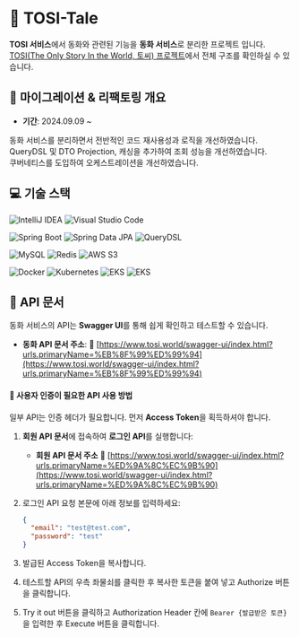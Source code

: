 # :rabbit: TOSI-Tale

**TOSI 서비스**에서 동화와 관련된 기능을 **동화 서비스**로 분리한 프로젝트 입니다.  
[TOSI(The Only Story In the World, 토씨) 프로젝트](https://github.com/dykimHub/TOSI)에서 전체 구조를 확인하실 수 있습니다.

## 📅 마이그레이션 & 리팩토링 개요

- **기간**: 2024.09.09 ~

동화 서비스를 분리하면서 전반적인 코드 재사용성과 로직을 개선하였습니다.  
QueryDSL 및 DTO Projection, 캐싱을 추가하여 조회 성능을 개선하였습니다.  
쿠버네티스를 도입하여 오케스트레이션을 개선하였습니다.

## :computer: 기술 스택

![IntelliJ IDEA](https://img.shields.io/badge/IntelliJ%20IDEA-000000.svg?style=for-the-badge&logo=intellij-idea&logoColor=white)
![Visual Studio Code](https://img.shields.io/badge/Visual%20Studio%20Code-007ACC?style=for-the-badge&logo=Visual%20Studio%20Code&logoColor=white)

![Spring Boot](https://img.shields.io/badge/spring%20boot-%236DB33F.svg?style=for-the-badge&logo=springboot&logoColor=white)
![Spring Data JPA](https://img.shields.io/badge/Spring%20Data%20JPA-%236DB33F.svg?style=for-the-badge&logo=spring&logoColor=white)
![QueryDSL](https://img.shields.io/badge/QueryDSL-4C7ED6?style=for-the-badge&logo=spring&logoColor=white)

![MySQL](https://img.shields.io/badge/mysql-%2300f.svg?style=for-the-badge&logo=mysql&logoColor=white)
![Redis](https://img.shields.io/badge/Redis-%23DC382D.svg?style=for-the-badge&logo=redis&logoColor=white)
![AWS S3](https://img.shields.io/badge/AWS%20S3-%23FF9900.svg?style=for-the-badge&logo=amazons3&logoColor=white)

![Docker](https://img.shields.io/badge/Docker-%232496ED.svg?style=for-the-badge&logo=docker&logoColor=white)
![Kubernetes](https://img.shields.io/badge/kubernetes-%23326CE5.svg?style=for-the-badge&logo=kubernetes&logoColor=white)
![EKS](https://img.shields.io/badge/AWS%20EKS-%23FF9900.svg?style=for-the-badge&logo=amazoneks&logoColor=white)
![EKS](https://img.shields.io/badge/AWS%20route53-%23FF9900.svg?style=for-the-badge&logo=amazonroute53&logoColor=white)

## 📖 API 문서

동화 서비스의 API는 **Swagger UI**를 통해 쉽게 확인하고 테스트할 수 있습니다.

- **동화 API 문서 주소**: 🔗 [https://www.tosi.world/swagger-ui/index.html?urls.primaryName=%EB%8F%99%ED%99%94](https://www.tosi.world/swagger-ui/index.html?urls.primaryName=%EB%8F%99%ED%99%94)

#### 🔐 사용자 인증이 필요한 API 사용 방법

일부 API는 인증 헤더가 필요합니다. 먼저 **Access Token**을 획득하셔야 합니다.

1. **회원 API 문서**에 접속하여 **로그인 API**를 실행합니다:

   - **회원 API 문서 주소** 🔗 [https://www.tosi.world/swagger-ui/index.html?urls.primaryName=%ED%9A%8C%EC%9B%90](https://www.tosi.world/swagger-ui/index.html?urls.primaryName=%ED%9A%8C%EC%9B%90)

2. 로그인 API 요청 본문에 아래 정보를 입력하세요:
   ```json
   {
     "email": "test@test.com",
     "password": "test"
   }
   ```
3. 발급된 Access Token을 복사합니다.
4. 테스트할 API의 우측 좌물쇠를 클릭한 후 복사한 토큰을 붙여 넣고 Authorize 버튼을 클릭합니다.
5. Try it out 버튼을 클릭하고 Authorization Header 칸에 `Bearer {발급받은 토큰}`을 입력한 후 Execute 버튼을 클릭합니다.
